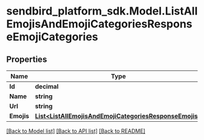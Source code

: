 
# sendbird_platform_sdk.Model.ListAllEmojisAndEmojiCategoriesResponseEmojiCategories

## Properties

Name | Type | Description | Notes
------------ | ------------- | ------------- | -------------
**Id** | **decimal** |  | [optional] 
**Name** | **string** |  | [optional] 
**Url** | **string** |  | [optional] 
**Emojis** | [**List&lt;ListAllEmojisAndEmojiCategoriesResponseEmojis&gt;**](ListAllEmojisAndEmojiCategoriesResponseEmojis.md) |  | [optional] 

[[Back to Model list]](../README.md#documentation-for-models)
[[Back to API list]](../README.md#documentation-for-api-endpoints)
[[Back to README]](../README.md)

